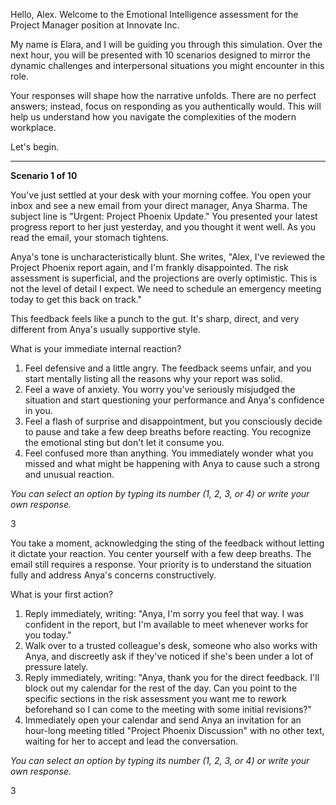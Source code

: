 

Hello, Alex. Welcome to the Emotional Intelligence assessment for the Project Manager position at Innovate Inc.

My name is Elara, and I will be guiding you through this simulation. Over the next hour, you will be presented with 10 scenarios designed to mirror the dynamic challenges and interpersonal situations you might encounter in this role.

Your responses will shape how the narrative unfolds. There are no perfect answers; instead, focus on responding as you authentically would. This will help us understand how you navigate the complexities of the modern workplace.

Let's begin.

***

**Scenario 1 of 10**

You've just settled at your desk with your morning coffee. You open your inbox and see a new email from your direct manager, Anya Sharma. The subject line is "Urgent: Project Phoenix Update." You presented your latest progress report to her just yesterday, and you thought it went well. As you read the email, your stomach tightens.

Anya's tone is uncharacteristically blunt. She writes, "Alex, I've reviewed the Project Phoenix report again, and I'm frankly disappointed. The risk assessment is superficial, and the projections are overly optimistic. This is not the level of detail I expect. We need to schedule an emergency meeting today to get this back on track."

This feedback feels like a punch to the gut. It's sharp, direct, and very different from Anya's usually supportive style.

What is your immediate internal reaction?

1.  Feel defensive and a little angry. The feedback seems unfair, and you start mentally listing all the reasons why your report was solid.
2.  Feel a wave of anxiety. You worry you’ve seriously misjudged the situation and start questioning your performance and Anya's confidence in you.
3.  Feel a flash of surprise and disappointment, but you consciously decide to pause and take a few deep breaths before reacting. You recognize the emotional sting but don't let it consume you.
4.  Feel confused more than anything. You immediately wonder what you missed and what might be happening with Anya to cause such a strong and unusual reaction.

*You can select an option by typing its number (1, 2, 3, or 4) or write your own response.*
 

3
 

You take a moment, acknowledging the sting of the feedback without letting it dictate your reaction. You center yourself with a few deep breaths. The email still requires a response. Your priority is to understand the situation fully and address Anya's concerns constructively.

What is your first action?

1.  Reply immediately, writing: "Anya, I'm sorry you feel that way. I was confident in the report, but I'm available to meet whenever works for you today."
2.  Walk over to a trusted colleague's desk, someone who also works with Anya, and discreetly ask if they've noticed if she's been under a lot of pressure lately.
3.  Reply immediately, writing: "Anya, thank you for the direct feedback. I'll block out my calendar for the rest of the day. Can you point to the specific sections in the risk assessment you want me to rework beforehand so I can come to the meeting with some initial revisions?"
4.  Immediately open your calendar and send Anya an invitation for an hour-long meeting titled "Project Phoenix Discussion" with no other text, waiting for her to accept and lead the conversation.

*You can select an option by typing its number (1, 2, 3, or 4) or write your own response.*
 

3
